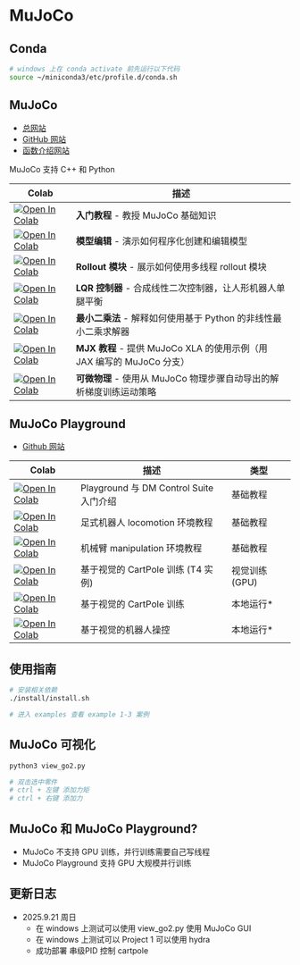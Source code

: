 # **MuJoCo**

## **Conda**
```bash
# windows 上在 conda activate 前先运行以下代码
source ~/miniconda3/etc/profile.d/conda.sh
```

## **MuJoCo**

- [总网站](https://mujoco.org/)
- [GitHub 网站](https://github.com/google-deepmind/mujoco)
- [函数介绍网站](https://mujoco.readthedocs.io/en/stable/overview.html)

MuJoCo 支持 C++ 和 Python

| Colab | 描述 |
|-------|------|
| [![Open In Colab](https://colab.research.google.com/assets/colab-badge.svg)](https://colab.research.google.com/github/google-deepmind/mujoco/blob/main/python/tutorial.ipynb) | **入门教程** - 教授 MuJoCo 基础知识 |
| [![Open In Colab](https://colab.research.google.com/assets/colab-badge.svg)](https://colab.research.google.com/github/google-deepmind/mujoco/blob/main/python/mjspec.ipynb) | **模型编辑** - 演示如何程序化创建和编辑模型 |
| [![Open In Colab](https://colab.research.google.com/assets/colab-badge.svg)](https://colab.research.google.com/github/google-deepmind/mujoco/blob/main/python/rollout.ipynb) | **Rollout 模块** - 展示如何使用多线程 rollout 模块 |
| [![Open In Colab](https://colab.research.google.com/assets/colab-badge.svg)](https://colab.research.google.com/github/google-deepmind/mujoco/blob/main/python/LQR.ipynb) | **LQR 控制器** - 合成线性二次控制器，让人形机器人单腿平衡 |
| [![Open In Colab](https://colab.research.google.com/assets/colab-badge.svg)](https://colab.research.google.com/github/google-deepmind/mujoco/blob/main/python/least_squares.ipynb) | **最小二乘法** - 解释如何使用基于 Python 的非线性最小二乘求解器 |
| [![Open In Colab](https://colab.research.google.com/assets/colab-badge.svg)](https://colab.research.google.com/github/google-deepmind/mujoco/blob/main/mjx/tutorial.ipynb) | **MJX 教程** - 提供 MuJoCo XLA 的使用示例（用 JAX 编写的 MuJoCo 分支） |
| [![Open In Colab](https://colab.research.google.com/assets/colab-badge.svg)](https://colab.research.google.com/github/google-deepmind/mujoco/blob/main/mjx/training_apg.ipynb) | **可微物理** - 使用从 MuJoCo 物理步骤自动导出的解析梯度训练运动策略 |

## **MuJoCo Playground**
- [Github 网站](https://github.com/google-deepmind/mujoco_playground/)

| Colab | 描述 | 类型 |
|-------|------|------|
| [![Open In Colab](https://colab.research.google.com/assets/colab-badge.svg)](https://colab.research.google.com/github/google-deepmind/mujoco_playground/blob/main/learning/notebooks/dm_control_suite.ipynb) | Playground 与 DM Control Suite 入门介绍 | 基础教程 |
| [![Open In Colab](https://colab.research.google.com/assets/colab-badge.svg)](https://colab.research.google.com/github/google-deepmind/mujoco_playground/blob/main/learning/notebooks/locomotion.ipynb) | 足式机器人 locomotion 环境教程 | 基础教程 |
| [![Open In Colab](https://colab.research.google.com/assets/colab-badge.svg)](https://colab.research.google.com/github/google-deepmind/mujoco_playground/blob/main/learning/notebooks/manipulation.ipynb) | 机械臂 manipulation 环境教程 | 基础教程 |
| [![Open In Colab](https://colab.research.google.com/assets/colab-badge.svg)](https://colab.research.google.com/github/google-deepmind/mujoco_playground/blob/main/learning/notebooks/training_vision_1_t4.ipynb) | 基于视觉的 CartPole 训练 (T4 实例) | 视觉训练 (GPU) |
| [![Open In Colab](https://colab.research.google.com/assets/colab-badge.svg)](https://colab.research.google.com/github/google-deepmind/mujoco_playground/blob/main/learning/notebooks/training_vision_1.ipynb) | 基于视觉的 CartPole 训练 | 本地运行* |
| [![Open In Colab](https://colab.research.google.com/assets/colab-badge.svg)](https://colab.research.google.com/github/google-deepmind/mujoco_playground/blob/main/learning/notebooks/training_vision_2.ipynb) | 基于视觉的机器人操控 | 本地运行* |





## 使用指南
```bash
# 安装相关依赖
./install/install.sh

# 进入 examples 查看 example 1-3 案例
```






## MuJoCo 可视化
```bash
python3 view_go2.py

# 双击选中零件
# ctrl + 左键 添加力矩
# ctrl + 右键 添加力
```

## MuJoCo 和 MuJoCo Playground?
- MuJoCo 不支持 GPU 训练，并行训练需要自己写线程
- MuJoCo Playground 支持 GPU 大规模并行训练



## 更新日志
- 2025.9.21 周日
  - 在 windows 上测试可以使用 view_go2.py 使用 MuJoCo GUI
  - 在 windows 上测试可以 Project 1 可以使用 hydra 
  - 成功部署 串级PID 控制 cartpole